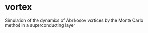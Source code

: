# vortex
Simulation of the dynamics of Abrikosov vortices by the Monte Carlo method in a superconducting layer 
